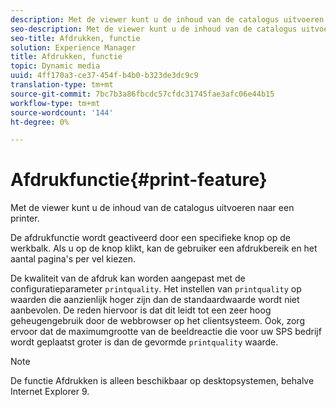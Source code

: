 ```yaml
---
description: Met de viewer kunt u de inhoud van de catalogus uitvoeren naar een printer.
seo-description: Met de viewer kunt u de inhoud van de catalogus uitvoeren naar een printer.
seo-title: Afdrukken, functie
solution: Experience Manager
title: Afdrukken, functie
topic: Dynamic media
uuid: 4ff170a3-ce37-454f-b4b0-b323de3dc9c9
translation-type: tm+mt
source-git-commit: 7bc7b3a86fbcdc57cfdc31745fae3afc06e44b15
workflow-type: tm+mt
source-wordcount: '144'
ht-degree: 0%

---
```



# Afdrukfunctie{#print-feature}

Met de viewer kunt u de inhoud van de catalogus uitvoeren naar een printer.

De afdrukfunctie wordt geactiveerd door een specifieke knop op de werkbalk. Als u op de knop klikt, kan de gebruiker een afdrukbereik en het aantal pagina&#39;s per vel kiezen.

De kwaliteit van de afdruk kan worden aangepast met de configuratieparameter `printquality`. Het instellen van `printquality` op waarden die aanzienlijk hoger zijn dan de standaardwaarde wordt niet aanbevolen. De reden hiervoor is dat dit leidt tot een zeer hoog geheugengebruik door de webbrowser op het clientsysteem. Ook, zorg ervoor dat de maximumgrootte van de beeldreactie die voor uw SPS bedrijf wordt geplaatst groter is dan de gevormde `printquality` waarde.

>[!NOTE]
>
>De functie Afdrukken is alleen beschikbaar op desktopsystemen, behalve Internet Explorer 9.

